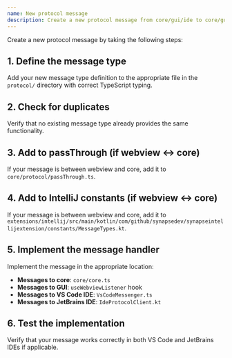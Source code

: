 ```yaml
---
name: New protocol message
description: Create a new protocol message from core/gui/ide to core/gui/ide
---
```


Create a new protocol message by taking the following steps:

## 1. Define the message type

Add your new message type definition to the appropriate file in the `protocol/` directory with correct TypeScript typing.

## 2. Check for duplicates

Verify that no existing message type already provides the same functionality.

## 3. Add to passThrough (if webview ↔ core)

If your message is between webview and core, add it to `core/protocol/passThrough.ts`.

## 4. Add to IntelliJ constants (if webview ↔ core)

If your message is between webview and core, add it to `extensions/intellij/src/main/kotlin/com/github/synapsedev/synapseintellijextension/constants/MessageTypes.kt`.

## 5. Implement the message handler

Implement the message in the appropriate location:

- **Messages to core**: `core/core.ts`
- **Messages to GUI**: `useWebviewListener` hook
- **Messages to VS Code IDE**: `VsCodeMessenger.ts`
- **Messages to JetBrains IDE**: `IdeProtocolClient.kt`

## 6. Test the implementation

Verify that your message works correctly in both VS Code and JetBrains IDEs if applicable.
